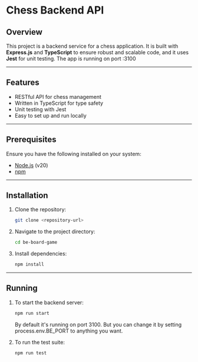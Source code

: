 # Chess Backend API

## Overview

This project is a backend service for a chess application. It is built with **Express.js** and **TypeScript** to ensure robust and scalable code, and it uses **Jest** for unit testing. The app is running on port :3100

---

## Features

- RESTful API for chess management
- Written in TypeScript for type safety
- Unit testing with Jest
- Easy to set up and run locally

---

## Prerequisites

Ensure you have the following installed on your system:

- [Node.js](https://nodejs.org/) (v20)
- [npm](https://www.npmjs.com/)

---

## Installation

1. Clone the repository:

   ```bash
   git clone <repository-url>
   ```

2. Navigate to the project directory:

   ```bash
   cd be-board-game
   ```

3. Install dependencies:

   ```bash
   npm install
   ```

---

## Running

1. To start the backend server:

   ```bash
   npm run start
   ```

   By default it's running on port 3100. But you can change it by setting process.env.BE_PORT to anything you want.

2. To run the test suite:

   ```bash
   npm run test
   ```
